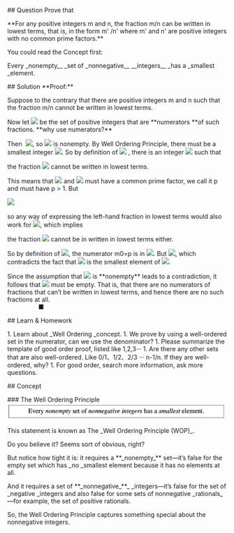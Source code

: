 \## Question
Prove that

\*\*For any positive integers m and n, the fraction m/n can be written in lowest terms, that is, in the form m' /n' where m' and n' are positive integers with no common prime factors.\*\*

You could read the Concept first:

Every \_nonempty\_\_ \_set of \_nonnegative\_\_ \_\_integers\_\_ \_has a \_smallest \_element.

\## Solution
\*\*Proof:\*\*

Suppose to the contrary that there are positive integers m and n such that the
fraction m/n cannot be written in lowest terms.

Now let ![](https://cdn.nlark.com/yuque/\_\_latex/0d61f8370cad1d412f80b84d143e1257.svg#card=math&code=C%0A&height=16&width=12) be the set of positive
integers that are \*\*numerators \*\*of such fractions. \*\*why use numerators?\*\*



Then  ![](https://cdn.nlark.com/yuque/\_\_latex/58a6f58a444b621585b4f6647a855179.svg#card=math&code=m%20%5Cin%20C&height=16&width=48), so ![](https://cdn.nlark.com/yuque/\_\_latex/0d61f8370cad1d412f80b84d143e1257.svg#card=math&code=C%0A&height=16&width=12) is nonempty. By
Well Ordering Principle, there must be a smallest integer ![](https://cdn.nlark.com/yuque/\_\_latex/7b911220c34f65b1a432087e0fa3cb80.svg#card=math&code=m\_0%20%5Cin%20C%0A&height=18&width=55). So by definition of ![](https://cdn.nlark.com/yuque/\_\_latex/0d61f8370cad1d412f80b84d143e1257.svg#card=math&code=C%0A&height=16&width=12) , there is an
integer ![](https://cdn.nlark.com/yuque/\_\_latex/32a5cf969976c0b225fd33c3dd0d2931.svg#card=math&code=n\_0%20%3E0&height=18&width=48) such that

the fraction ![](https://cdn.nlark.com/yuque/\_\_latex/d976f82c405e3138601d7a698a8d884f.svg#card=math&code=%5Cfrac%7Bm\_0%7D%7Bn\_0%7D&height=36&width=28) cannot be written in lowest terms.

This means that ![](https://cdn.nlark.com/yuque/\_\_latex/fed1e4775925bd3f7af0c5d8fc47e4e6.svg#card=math&code=m\_0%0A&height=14&width=22) and ![](https://cdn.nlark.com/yuque/\_\_latex/9f29abde1bb7db037da9d05ea02015db.svg#card=math&code=n\_0&height=14&width=17) must have a common prime factor, we call it p and must have p > 1. But

![](https://cdn.nlark.com/yuque/\_\_latex/a8fd61b4f902716e923daaf7a957d9c6.svg#card=math&code=%5Cfrac%7Bm\_0%2Fp%7D%7Bn\_0%2Fp%7D%20%3D%20%5Cfrac%7Bm\_0%7D%7Bn\_0%7D&height=47&width=96)

so any way of expressing the left-hand fraction in lowest terms would also work for
![](https://cdn.nlark.com/yuque/\_\_latex/4c895ca26617200e3a379594e0fad299.svg#card=math&code=m\_0%2Fn\_0&height=20&width=48), which implies

the fraction ![](https://cdn.nlark.com/yuque/\_\_latex/d476b82d376e1a0816c80b387c118b19.svg#card=math&code=%5Cfrac%7Bm\_0%2Fp%7D%7Bn\_0%2Fp%7D&height=47&width=45) cannot be in written in lowest terms either.

So by definition of ![](https://cdn.nlark.com/yuque/\_\_latex/0d61f8370cad1d412f80b84d143e1257.svg#card=math&code=C%0A&height=16&width=12), the numerator m0=p is in ![](https://cdn.nlark.com/yuque/\_\_latex/0d61f8370cad1d412f80b84d143e1257.svg#card=math&code=C%0A&height=16&width=12). But ![](https://cdn.nlark.com/yuque/\_\_latex/5780aa54bfa432ede66bec95d1284bb8.svg#card=math&code=m\_0%2Fp%20%3C%20m\_0&height=20&width=84), which
contradicts the fact that ![](https://cdn.nlark.com/yuque/\_\_latex/fed1e4775925bd3f7af0c5d8fc47e4e6.svg#card=math&code=m\_0%0A&height=14&width=22) is the smallest element of ![](https://cdn.nlark.com/yuque/\_\_latex/0d61f8370cad1d412f80b84d143e1257.svg#card=math&code=C%0A&height=16&width=12).

Since the assumption that ![](https://cdn.nlark.com/yuque/\_\_latex/0d61f8370cad1d412f80b84d143e1257.svg#card=math&code=C%0A&height=16&width=12) is \*\*nonempty\*\* leads to a contradiction, it follows that
![](https://cdn.nlark.com/yuque/\_\_latex/0d61f8370cad1d412f80b84d143e1257.svg#card=math&code=C%0A&height=16&width=12) must be empty. That is, that there are no numerators of fractions that can’t be
written in lowest terms, and hence there are no such fractions at all.                                                                                                                        ■

\## Learn & Homework

1\. Learn about \_Well Ordering \_concept.
1\. We prove by using a well-ordered set in the numerator, can we use the denominator?
1\. Please summarize the template of good order proof, listed like 1,2,3···
1\. Are there any other sets that are also well-ordered. Like 0/1、1/2、2/3 ··· n-1/n. If they are well-ordered, why?
1\. For good order, search more information, ask more questions.

\## Concept

\### The Well Ordering Principle
![image.png](assert/1577180824313-7102478f-8c42-4567-bb79-e9acae126ec3.png)

This statement is known as The \_Well Ordering Principle (WOP)\_.

Do you believe
it? Seems sort of obvious, right?

But notice how tight it is: it requires a \*\*\_nonempty\_\*\*
set—it’s false for the empty set which has \_no \_smallest element because it has no
elements at all.

 And it requires a set of \*\*\_nonnegative\_\*\*\_ \_integers—it’s false for the
set of \_negative \_integers and also false for some sets of nonnegative \_rationals\_—for
example, the set of positive rationals.

So, the Well Ordering Principle captures
something special about the nonnegative integers.